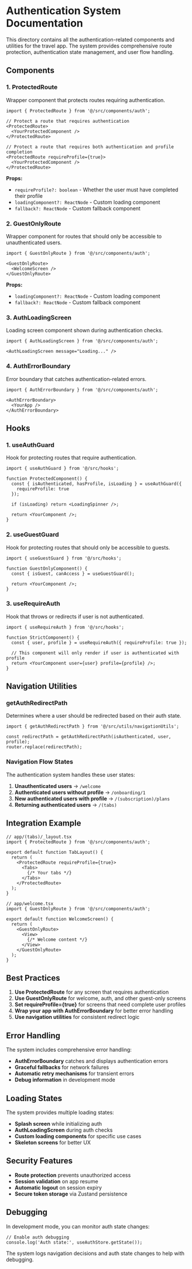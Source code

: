# Authentication System Documentation

This directory contains all the authentication-related components and utilities for the travel app. The system provides comprehensive route protection, authentication state management, and user flow handling.

## Components

### 1. ProtectedRoute
Wrapper component that protects routes requiring authentication.

```tsx
import { ProtectedRoute } from '@/src/components/auth';

// Protect a route that requires authentication
<ProtectedRoute>
  <YourProtectedComponent />
</ProtectedRoute>

// Protect a route that requires both authentication and profile completion
<ProtectedRoute requireProfile={true}>
  <YourProtectedComponent />
</ProtectedRoute>
```

**Props:**
- `requireProfile?: boolean` - Whether the user must have completed their profile
- `loadingComponent?: ReactNode` - Custom loading component
- `fallback?: ReactNode` - Custom fallback component

### 2. GuestOnlyRoute
Wrapper component for routes that should only be accessible to unauthenticated users.

```tsx
import { GuestOnlyRoute } from '@/src/components/auth';

<GuestOnlyRoute>
  <WelcomeScreen />
</GuestOnlyRoute>
```

**Props:**
- `loadingComponent?: ReactNode` - Custom loading component
- `fallback?: ReactNode` - Custom fallback component

### 3. AuthLoadingScreen
Loading screen component shown during authentication checks.

```tsx
import { AuthLoadingScreen } from '@/src/components/auth';

<AuthLoadingScreen message="Loading..." />
```

### 4. AuthErrorBoundary
Error boundary that catches authentication-related errors.

```tsx
import { AuthErrorBoundary } from '@/src/components/auth';

<AuthErrorBoundary>
  <YourApp />
</AuthErrorBoundary>
```

## Hooks

### 1. useAuthGuard
Hook for protecting routes that require authentication.

```tsx
import { useAuthGuard } from '@/src/hooks';

function ProtectedComponent() {
  const { isAuthenticated, hasProfile, isLoading } = useAuthGuard({
    requireProfile: true
  });

  if (isLoading) return <LoadingSpinner />;
  
  return <YourComponent />;
}
```

### 2. useGuestGuard
Hook for protecting routes that should only be accessible to guests.

```tsx
import { useGuestGuard } from '@/src/hooks';

function GuestOnlyComponent() {
  const { isGuest, canAccess } = useGuestGuard();
  
  return <YourComponent />;
}
```

### 3. useRequireAuth
Hook that throws or redirects if user is not authenticated.

```tsx
import { useRequireAuth } from '@/src/hooks';

function StrictComponent() {
  const { user, profile } = useRequireAuth({ requireProfile: true });
  
  // This component will only render if user is authenticated with profile
  return <YourComponent user={user} profile={profile} />;
}
```

## Navigation Utilities

### getAuthRedirectPath
Determines where a user should be redirected based on their auth state.

```tsx
import { getAuthRedirectPath } from '@/src/utils/navigationUtils';

const redirectPath = getAuthRedirectPath(isAuthenticated, user, profile);
router.replace(redirectPath);
```

### Navigation Flow States

The authentication system handles these user states:

1. **Unauthenticated users** → `/welcome`
2. **Authenticated users without profile** → `/onboarding/1`
3. **New authenticated users with profile** → `/(subscription)/plans`
4. **Returning authenticated users** → `/(tabs)`

## Integration Example

```tsx
// app/(tabs)/_layout.tsx
import { ProtectedRoute } from '@/src/components/auth';

export default function TabLayout() {
  return (
    <ProtectedRoute requireProfile={true}>
      <Tabs>
        {/* Your tabs */}
      </Tabs>
    </ProtectedRoute>
  );
}
```

```tsx
// app/welcome.tsx
import { GuestOnlyRoute } from '@/src/components/auth';

export default function WelcomeScreen() {
  return (
    <GuestOnlyRoute>
      <View>
        {/* Welcome content */}
      </View>
    </GuestOnlyRoute>
  );
}
```

## Best Practices

1. **Use ProtectedRoute** for any screen that requires authentication
2. **Use GuestOnlyRoute** for welcome, auth, and other guest-only screens
3. **Set requireProfile={true}** for screens that need complete user profiles
4. **Wrap your app with AuthErrorBoundary** for better error handling
5. **Use navigation utilities** for consistent redirect logic

## Error Handling

The system includes comprehensive error handling:

- **AuthErrorBoundary** catches and displays authentication errors
- **Graceful fallbacks** for network failures
- **Automatic retry mechanisms** for transient errors
- **Debug information** in development mode

## Loading States

The system provides multiple loading states:

- **Splash screen** while initializing auth
- **AuthLoadingScreen** during auth checks
- **Custom loading components** for specific use cases
- **Skeleton screens** for better UX

## Security Features

- **Route protection** prevents unauthorized access
- **Session validation** on app resume
- **Automatic logout** on session expiry
- **Secure token storage** via Zustand persistence

## Debugging

In development mode, you can monitor auth state changes:

```tsx
// Enable auth debugging
console.log('Auth state:', useAuthStore.getState());
```

The system logs navigation decisions and auth state changes to help with debugging.